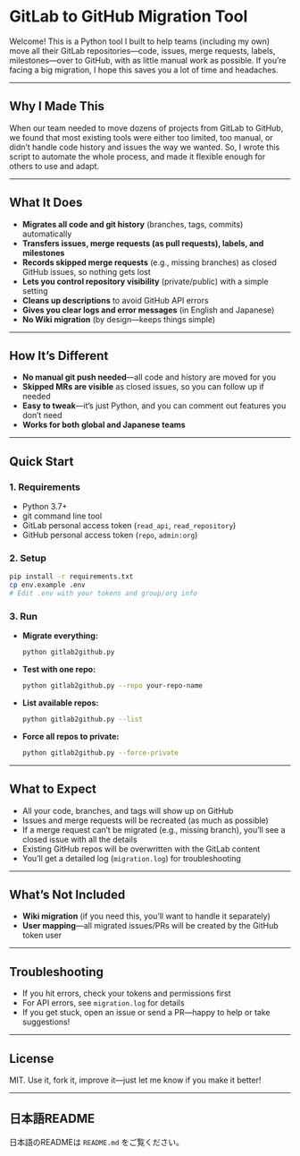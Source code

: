 # GitLab to GitHub Migration Tool

Welcome! This is a Python tool I built to help teams (including my own) move all their GitLab repositories—code, issues, merge requests, labels, milestones—over to GitHub, with as little manual work as possible. If you’re facing a big migration, I hope this saves you a lot of time and headaches.

---

## Why I Made This

When our team needed to move dozens of projects from GitLab to GitHub, we found that most existing tools were either too limited, too manual, or didn’t handle code history and issues the way we wanted. So, I wrote this script to automate the whole process, and made it flexible enough for others to use and adapt.

---

## What It Does

- **Migrates all code and git history** (branches, tags, commits) automatically
- **Transfers issues, merge requests (as pull requests), labels, and milestones**
- **Records skipped merge requests** (e.g., missing branches) as closed GitHub issues, so nothing gets lost
- **Lets you control repository visibility** (private/public) with a simple setting
- **Cleans up descriptions** to avoid GitHub API errors
- **Gives you clear logs and error messages** (in English and Japanese)
- **No Wiki migration** (by design—keeps things simple)

---

## How It’s Different

- **No manual git push needed**—all code and history are moved for you
- **Skipped MRs are visible** as closed issues, so you can follow up if needed
- **Easy to tweak**—it’s just Python, and you can comment out features you don’t need
- **Works for both global and Japanese teams**

---

## Quick Start

### 1. Requirements
- Python 3.7+
- git command line tool
- GitLab personal access token (`read_api`, `read_repository`)
- GitHub personal access token (`repo`, `admin:org`)

### 2. Setup
```bash
pip install -r requirements.txt
cp env.example .env
# Edit .env with your tokens and group/org info
```

### 3. Run
- **Migrate everything:**
  ```bash
  python gitlab2github.py
  ```
- **Test with one repo:**
  ```bash
  python gitlab2github.py --repo your-repo-name
  ```
- **List available repos:**
  ```bash
  python gitlab2github.py --list
  ```
- **Force all repos to private:**
  ```bash
  python gitlab2github.py --force-private
  ```

---

## What to Expect
- All your code, branches, and tags will show up on GitHub
- Issues and merge requests will be recreated (as much as possible)
- If a merge request can’t be migrated (e.g., missing branch), you’ll see a closed issue with all the details
- Existing GitHub repos will be overwritten with the GitLab content
- You’ll get a detailed log (`migration.log`) for troubleshooting

---

## What’s Not Included
- **Wiki migration** (if you need this, you’ll want to handle it separately)
- **User mapping**—all migrated issues/PRs will be created by the GitHub token user

---

## Troubleshooting
- If you hit errors, check your tokens and permissions first
- For API errors, see `migration.log` for details
- If you get stuck, open an issue or send a PR—happy to help or take suggestions!

---

## License
MIT. Use it, fork it, improve it—just let me know if you make it better!

---

## 日本語README
日本語のREADMEは `README.md` をご覧ください。 